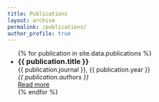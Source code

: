 ```yaml
---
title: Publications
layout: archive
permalink: /publications/
author_profile: true
---
```


<ul>
{% for publication in site.data.publications %}
<li style="font-size: 14px;"> <!-- Set the size for each list item -->
    <strong style="font-size: 16px;">{{ publication.title }}</strong><br> <!-- Larger size for titles -->
    {{ publication.journal }}, {{ publication.year }}<br>
    <em style="font-size: 14px;">{{ publication.authors }}</em><br>
    <a href="{{ publication.url }}">Read more</a>
</li>
{% endfor %}
</ul>
